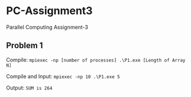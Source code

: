 # PC-Assignment3
Parallel Computing Assignment-3
## Problem 1
Compile: `mpiexec -np [number of processes] .\P1.exe [Length of Array N]`

Compile and Input: `mpiexec -np 10 .\P1.exe 5`

Output: `SUM is 264`
